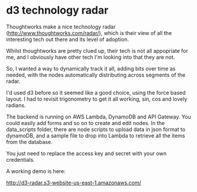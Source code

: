 d3 technology radar
=====

Thoughtworks make a nice technology radar (http://www.thoughtworks.com/radar/), which is their view of all the interesting tech out there and its level of adoption.

Whilst thoughtworks are pretty clued up, their tech is not all appopriate for me, and I obviously have other tech I'm looking into that they are not.

So, I wanted a way to dynamically track it all, adding bits over time as needed, with the nodes automatically distributing across segments of the radar.

I'd used d3 before so it seemed like a good choice, using the force based layout. I had to revisit trigonometry to get it all working, sin, cos and lovely radians.

The backend is running on AWS Lambda, DynamoDB and API Gateway. You could easily add forms and so on to create and edit nodes. In the data_scripts folder, there are node scripts to upload data in json format to dynamoDB, and a sample file to drop into Lambda to retrieve all the items from the database.

You just need to replace the access key and secret with your own credentials.

A working demo is here:

http://d3-radar.s3-website-us-east-1.amazonaws.com/

